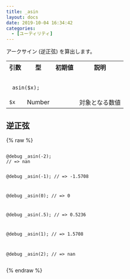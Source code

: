 ```yaml
---
title: _asin
layout: docs
date: 2019-10-04 16:34:42
categories:
  - [ユーティリティ]
---
```


アークサイン (逆正弦) を算出します。

<table>
  <tr>
    <th>引数</th>
    <th>型</th>
    <th>初期値</th>
    <th>説明</th>
  </tr>
  <tr>
    <td colspan="4">
      <pre class="language-scss"><code>
_asin($x);
</code></pre>
    </td>
  </tr>
  <tr>
    <td><code>$x</code></td>
    <td>Number</td>
    <td></td>
    <td>対象となる数値</td>
  </tr>
</table>

## 逆正弦

<div class="c demo">
  <div class="code">
    {% raw %}
      <pre class="language-scss"><code>
@debug _asin(-2);
// => nan

@debug _asin(-1);
// => -1.5708

@debug _asin(0);
// => 0

@debug _asin(.5);
// => 0.5236

@debug _asin(1);
// => 1.5708

@debug _asin(2);
// => nan
</code></pre>
    {% endraw %}
  </div>
</div>